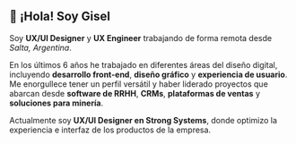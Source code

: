 ## 👋 ¡Hola! Soy Gisel

Soy **UX/UI Designer** y **UX Engineer** trabajando de forma remota desde *Salta, Argentina*.

En los últimos 6 años he trabajado en diferentes áreas del diseño digital, incluyendo **desarrollo front-end**, **diseño gráfico** y **experiencia de usuario**. Me enorgullece tener un perfil versátil y haber liderado proyectos que abarcan desde **software de RRHH**, **CRMs**, **plataformas de ventas** y **soluciones para minería**.

Actualmente soy **UX/UI Designer en Strong Systems**, donde optimizo la experiencia e interfaz de los productos de la empresa.


